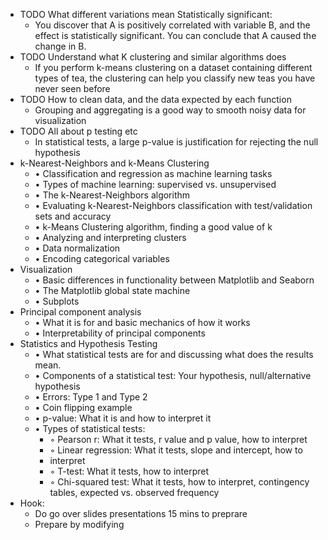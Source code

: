 - TODO What different variations mean Statistically significant:
	- You discover that A is positively correlated with variable B, and the effect is statistically
	  significant. You can conclude that A caused the change in B.
- TODO Understand what K clustering and similar algorithms does
	- If you perform k-means clustering on a dataset containing different types of tea, the clustering can
	  help you classify new teas you have never seen before
- TODO How to clean data, and the data expected by each function
	- Grouping and aggregating is a good way to smooth noisy data for visualization
- TODO All about p testing etc
	- In statistical tests, a large p-value is justification for rejecting the null hypothesis
- k-Nearest-Neighbors and k-Means Clustering
	- • Classification and regression as machine learning tasks
	- • Types of machine learning: supervised vs. unsupervised
	- • The k-Nearest-Neighbors algorithm
	- • Evaluating k-Nearest-Neighbors classification with test/validation sets and accuracy
	- • k-Means Clustering algorithm, finding a good value of k
	- • Analyzing and interpreting clusters
	- • Data normalization
	- • Encoding categorical variables
- Visualization
	- • Basic differences in functionality between Matplotlib and Seaborn
	- • The Matplotlib global state machine
	- • Subplots
- Principal component analysis
	- • What it is for and basic mechanics of how it works
	- • Interpretability of principal components
- Statistics and Hypothesis Testing
	- • What statistical tests are for and discussing what does the results mean.
	- • Components of a statistical test: Your hypothesis, null/alternative hypothesis
	- • Errors: Type 1 and Type 2
	- • Coin flipping example
	- • p-value: What it is and how to interpret it
	- • Types of statistical tests:
		- ◦ Pearson r: What it tests, r value and p value, how to interpret
		- ◦ Linear regression: What it tests, slope and intercept, how to
		- interpret
		- ◦ T-test: What it tests, how to interpret
		- ◦ Chi-squared test: What it tests, how to interpret, contingency tables, expected vs. observed
		  frequency
- Hook:
	- Do go over slides presentations 15 mins to preprare
	- Prepare by modifying